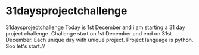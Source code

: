 # 31daysprojectchallenge
31daysprojectchallenge
Today is 1st December and  i am starting a 31 day project challenge.
Challenge start on 1st December and end on 31st December.
Each unique day with unique project.
Project language is python.
Soo let's start.//
